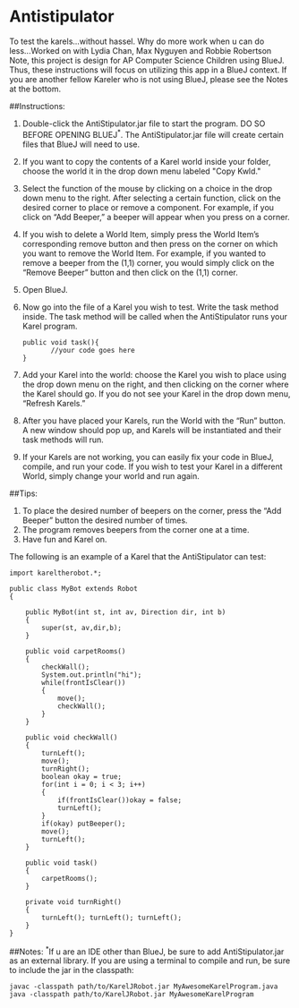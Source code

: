 # Antistipulator
To test the karels...without hassel. Why do more work when u can do less...Worked on with Lydia Chan, Max Nyguyen and Robbie Robertson
Note, this project is design for AP Computer Science Children using BlueJ. Thus, these instructions will focus on utilizing this app in a BlueJ context. If you are another fellow Kareler who is not using BlueJ, please see the Notes at the bottom.

##Instructions:

1. Double-click the AntiStipulator.jar file to start the program. DO SO BEFORE OPENING BLUEJ<sup>*</sup>. The AntiStipulator.jar file will create certain files that BlueJ will need to use.

2. If you want to copy the contents of a Karel world inside your folder, choose the world it in the drop down menu labeled "Copy Kwld." 

3. Select the function of the mouse by clicking on a choice in the drop down menu to the right. After selecting a certain function, click on the desired corner to place or remove a component. For example, if you click on “Add Beeper,” a beeper will appear when you press on a corner.

4. If you wish to delete a World Item, simply press the World Item’s corresponding remove button and then press on the corner on which you want to remove the World Item. For example, if you wanted to remove a beeper from the (1,1) corner, you would simply click on the “Remove Beeper” button and then click on the (1,1) corner.
5. Open BlueJ.
6. Now go into the file of a Karel you wish to test. Write the task method inside. The task method will be called when the AntiStipulator runs your Karel program.
    ```
    public void task(){
           //your code goes here
    }
    ```
7. Add your Karel into the world: choose the Karel you wish to place using the drop down menu on the right, and then clicking on the corner where the Karel should go. If you do not see your Karel in the drop down menu, “Refresh Karels.”
8. After you have placed your Karels, run the World with the “Run” button. A new window should pop up, and Karels will be instantiated and their task methods will run.
9. If your Karels are not working, you can easily fix your code in BlueJ, compile, and run your code. If you wish to test your Karel in a different World, simply change your world and run again.


##Tips: 

1. To place the desired number of beepers on the corner, press the “Add Beeper” button the desired number of times. 
2. The program removes beepers from the corner one at a time. 
3. Have fun and Karel on. 


The following is an example of a Karel that the AntiStipulator can test:


    import kareltherobot.*;
    
    public class MyBot extends Robot
    {
       
        public MyBot(int st, int av, Direction dir, int b)
        {
            super(st, av,dir,b);
        }
        
        public void carpetRooms()
        {
            checkWall();
            System.out.println("hi");
            while(frontIsClear())
            {
                move();
                checkWall();
            }
        }
        
        public void checkWall()
        {
            turnLeft();
            move();
            turnRight();
            boolean okay = true;
            for(int i = 0; i < 3; i++)
            {
                if(frontIsClear())okay = false;
                turnLeft();
            }
            if(okay) putBeeper();
            move();
            turnLeft();
        }
        
        public void task()
        {
            carpetRooms();
        }
        
        private void turnRight()
        {
            turnLeft(); turnLeft(); turnLeft();
        }
    }

##Notes:
<sup>*</sup>If u are an IDE other than BlueJ, be sure to add AntiStipulator.jar as an external library. If you are using a terminal to compile and run, be sure to include the jar in the classpath:

    javac -classpath path/to/KarelJRobot.jar MyAwesomeKarelProgram.java
    java -classpath path/to/KarelJRobot.jar MyAwesomeKarelProgram
